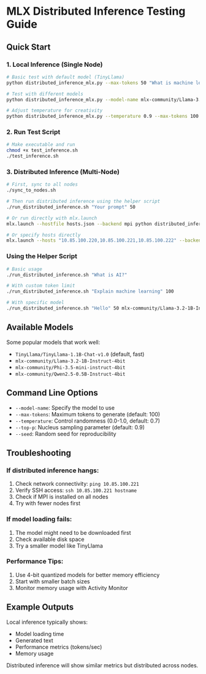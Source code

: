 # MLX Distributed Inference Testing Guide

## Quick Start

### 1. Local Inference (Single Node)
```bash
# Basic test with default model (TinyLlama)
python distributed_inference_mlx.py --max-tokens 50 "What is machine learning?"

# Test with different models
python distributed_inference_mlx.py --model-name mlx-community/Llama-3.2-1B-Instruct-4bit --max-tokens 30 "Hello"

# Adjust temperature for creativity
python distributed_inference_mlx.py --temperature 0.9 --max-tokens 100 "Write a story"
```

### 2. Run Test Script
```bash
# Make executable and run
chmod +x test_inference.sh
./test_inference.sh
```

### 3. Distributed Inference (Multi-Node)
```bash
# First, sync to all nodes
./sync_to_nodes.sh

# Then run distributed inference using the helper script
./run_distributed_inference.sh "Your prompt" 50

# Or run directly with mlx.launch
mlx.launch --hostfile hosts.json --backend mpi python distributed_inference_mlx.py --max-tokens 50 "Your prompt"

# Or specify hosts directly
mlx.launch --hosts "10.85.100.220,10.85.100.221,10.85.100.222" --backend mpi python distributed_inference_mlx.py --max-tokens 50 "Your prompt"
```

### Using the Helper Script
```bash
# Basic usage
./run_distributed_inference.sh "What is AI?"

# With custom token limit
./run_distributed_inference.sh "Explain machine learning" 100

# With specific model
./run_distributed_inference.sh "Hello" 50 mlx-community/Llama-3.2-1B-Instruct-4bit
```

## Available Models

Some popular models that work well:
- `TinyLlama/TinyLlama-1.1B-Chat-v1.0` (default, fast)
- `mlx-community/Llama-3.2-1B-Instruct-4bit`
- `mlx-community/Phi-3.5-mini-instruct-4bit`
- `mlx-community/Qwen2.5-0.5B-Instruct-4bit`

## Command Line Options

- `--model-name`: Specify the model to use
- `--max-tokens`: Maximum tokens to generate (default: 100)
- `--temperature`: Control randomness (0.0-1.0, default: 0.7)
- `--top-p`: Nucleus sampling parameter (default: 0.9)
- `--seed`: Random seed for reproducibility

## Troubleshooting

### If distributed inference hangs:
1. Check network connectivity: `ping 10.85.100.221`
2. Verify SSH access: `ssh 10.85.100.221 hostname`
3. Check if MPI is installed on all nodes
4. Try with fewer nodes first

### If model loading fails:
1. The model might need to be downloaded first
2. Check available disk space
3. Try a smaller model like TinyLlama

### Performance Tips:
1. Use 4-bit quantized models for better memory efficiency
2. Start with smaller batch sizes
3. Monitor memory usage with Activity Monitor

## Example Outputs

Local inference typically shows:
- Model loading time
- Generated text
- Performance metrics (tokens/sec)
- Memory usage

Distributed inference will show similar metrics but distributed across nodes.
